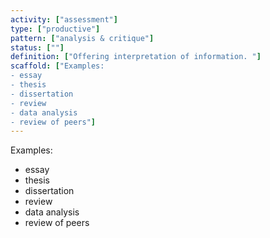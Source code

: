 ```yaml
---
activity: ["assessment"]
type: ["productive"]
pattern: ["analysis & critique"]
status: [""]
definition: ["Offering interpretation of information. "]
scaffold: ["Examples:
- essay
- thesis
- dissertation
- review
- data analysis
- review of peers"]
---
```


Examples:
- essay
- thesis
- dissertation
- review
- data analysis
- review of peers
